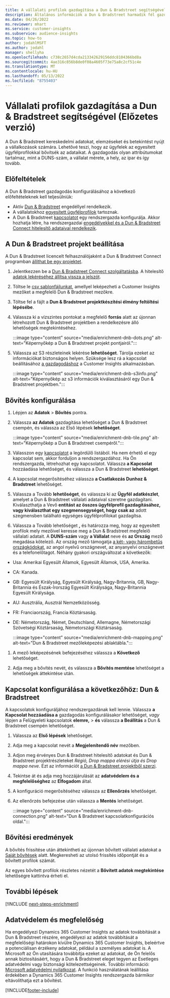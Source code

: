```yaml
---
title: A vállalati profilok gazdagítása a Dun & Bradstreet segítségével
description: Általános információk a Dun & Bradstreet harmadik fél gazdagodásáról.
ms.date: 04/26/2022
ms.reviewer: mhart
ms.service: customer-insights
ms.subservice: audience-insights
ms.topic: how-to
author: jodahlMSFT
ms.author: jodahl
manager: shellyha
ms.openlocfilehash: c738c2657d4cda213342629156ddc8104366bd8a
ms.sourcegitcommit: 4ae316c856b8de0f08a4605f73e75a8c2cf51c4e
ms.translationtype: MT
ms.contentlocale: hu-HU
ms.lasthandoff: 05/13/2022
ms.locfileid: "8755403"
---
```

# <a name="enrichment-of-company-profiles-with-dun--bradstreet-preview"></a>Vállalati profilok gazdagítása a Dun & Bradstreet segítségével (Előzetes verzió)

A Dun & Bradstreet kereskedelmi adatokat, elemzéseket és betekintést nyújt a vállalkozások számára. Lehetővé teszi, hogy az ügyfelek az egyesített ügyfélprofilokkal bővítsék az adataikat. A gazdagodás olyan attribútumokat tartalmaz, mint a DUNS-szám, a vállalat mérete, a hely, az ipar és így tovább.

## <a name="prerequisites"></a>Előfeltételek

A Dun & Bradstreet gazdagodás konfigurálásához a következő előfeltételeknek kell teljesülniük:

- Aktív [Dun & Bradstreet](https://www.dnb.com/marketing/media/give-your-data-a-boost.html?source=microsoft_audience_insights) engedéllyel rendelkezik.
- A vállalatokhoz [egyesített ügyfélprofilok](customer-profiles.md) tartoznak.
- A Dun & Bradstreet [kapcsolatot](connections.md) egy rendszergazda konfigurálja. Akkor hozhatja létre, ha rendszergazdai [engedélyekkel és a Dun & Bradstreet Connect hitelesítő adataival rendelkezik](permissions.md#admin).

## <a name="setting-up-your-dun--bradstreet-project"></a>A Dun & Bradstreet projekt beállítása

A Dun & Bradstreet licencelt felhasználójaként a Dun & Bradstreet Connect programban [állíthat be egy projektet](https://connect.dnb.com?lead_source=microsoft_audienceinsights).


1. Jelentkezzen be a [Dun & Bradstreet Connect szolgáltatásba](https://connect.dnb.com?lead_source=microsoft_audienceinsights). A hitelesítő [adatok lekéréséhez állítsa vissza a jelszót](https://sso.dnb.com/signin/forgot-password?lead_source=microsoft_audienceinsights).

1. Töltse le [csv sablonfájlunkat](https://c360devenrichment.blob.core.windows.net/mapping/DnBCIdatamapping.csv), amellyel leképezheti a Customer Insights mezőket a megfelelő Dun & Bradstreet mezőkre.

1. Töltse fel a fájlt a **Dun & Bradstreet projektkészítési élmény feltöltési lépésébe**.

1. Válassza ki a vízszintes pontokat a megfelelő **forrás** alatt az újonnan létrehozott Dun & Bradstreet projektben a rendelkezésre álló lehetőségek megtekintéséhez.

   :::image type="content" source="media/enrichment-dnb-dots.png" alt-text="Képernyőkép a Dun & Bradstreet projekt pontjairól.":::

1. Válassza az S3 részleteinek lekérése **lehetőséget**. Tárolja ezeket az információkat biztonságos helyen. Szüksége lesz rá a kapcsolat beállításához [a gazdagodáshoz](#configure-a-connection-for-dun--bradstreet) a Customer Insights alkalmazásban.

   :::image type="content" source="media/enrichment-dnb-s3info.png" alt-text="Képernyőkép az s3 információk kiválasztásáról egy Dun & Bradstreet projektben.":::

## <a name="configure-the-enrichment"></a>Bővítés konfigurálása

1. Lépjen az **Adatok** > **Bővítés** pontra.

1. Válassza **az Adatok** gazdagítása lehetőséget a Dun & Bradstreet csempén, és válassza az Első lépések **lehetőséget**.

   :::image type="content" source="media/enrichment-dnb-tile.png" alt-text="Képernyőkép a Dun & Bradstreet csempéről.":::

1. Válasszon egy [kapcsolatot](connections.md) a legördülő listából. Ha nem érhető el egy kapcsolat sem, akkor forduljon a rendszergazdához. Ha Ön rendszergazda, létrehozhat egy kapcsolatot. Válassza **a Kapcsolat** hozzáadása lehetőséget, és válassza a Dun & Bradstreet **lehetőséget**.

1. A kapcsolat megerősítéséhez válassza **a Csatlakozás Dunhoz & Bradstreet** lehetőséget.

1. Válassza a Tovább **lehetőséget**, és válassza ki az **Ügyfél adatkészlet**, amelyet a Dun & Bradstreet vállalati adataival szeretne gazdagítani. Kiválaszthatja a Vevő **entitást az összes ügyfélprofil gazdagításához, vagy kiválaszthat egy szegmensegységet, hogy csak az** adott szegmensben található egységes ügyfélprofilokat gazdagítsa.

1. Válassza a Tovább lehetőséget **,** és határozza meg, hogy az egyesített profilok mely mezőivel keresse meg a Dun & Bradstreet megfelelő vállalati adatait. A **DUNS-szám** vagy **a Vállalat** neve és **az Ország** mező megadása kötelező. Az ország mező támogatja [a két- vagy hárombetűs országkódokat](https://www.iso.org/iso-3166-country-codes.html), az angol nyelvű országnevet, az anyanyelvi országnevet és a telefonelőtagot. Néhány gyakori országváltozat a következők:

- Usa: Amerikai Egyesült Államok, Egyesült Államok, USA, Amerika.
- CA: Kanada.
- GB: Egyesült Királyság, Egyesült Királyság, Nagy-Britannia, GB, Nagy-Britannia és Észak-Írország Egyesült Királysága, Nagy-Britannia Egyesült Királysága.
- AU: Ausztrália, Ausztrál Nemzetközösség.
- FR: Franciaország, Francia Köztársaság.
- DE: Németország, Német, Deutschland, Allemagne, Németországi Szövetségi Köztársaság, Németországi Köztársaság.

   :::image type="content" source="media/enrichment-dnb-mapping.png" alt-text="Dun & Bradstreet mezőleképezési ablaktábla.":::

1. A mező leképezésének befejezéséhez válassza a **Következő** lehetőséget.

1. Adja meg a bővítés nevét, és válassza a **Bővítés memtése** lehetőséget a lehetőségek áttekintése után.

## <a name="configure-a-connection-for-dun--bradstreet"></a>Kapcsolat konfigurálása a következőhöz: Dun & Bradstreet

A kapcsolatok konfiguráljához rendszergazdának kell lennie. Válassza **a Kapcsolat hozzáadása a** gazdagodás konfigurálásakor lehetőséget, *vagy* lépjen a Felügyeleti kapcsolatok **elemre,** > **és** válassza **a Beállítás** a Dun & Bradstreet csempén lehetőséget.

1. Válassza az **Első lépések** lehetőséget.

1. Adja meg a kapcsolat nevét a **Megjelenítendő név** mezőben.

1. Adjon meg érvényes Dun & Bradstreet hitelesítő adatokat és Dun & Bradstreet projektrészleteket *Régió, Drop mappa elérési útja és Drop mappa neve*. Ezt az információt [a Dun & Bradstreet projektből szerzi](#setting-up-your-dun--bradstreet-project).

1. Tekintse át és adja meg hozzájárulását az **adatvédelem és a megfelelőséghez** az **Elfogadom** által.

1. A konfiguráció megerősítéséhez válassza az **Ellenőrzés** lehetőséget.

1. Az ellenőrzés befejezése után válassza a **Mentés** lehetőséget.

   :::image type="content" source="media/enrichment-dnb-connection.png" alt-text="Dun & Bradstreet kapcsolatkonfigurációs oldal.":::

## <a name="enrichment-results"></a>Bővítési eredmények

A bővítés frissítése után áttekintheti az újonnan bővített vállalati adatokat a [Saját bővítések](enrichment-hub.md) alatt. Megkeresheti az utolsó frissítés időpontját és a bővített profilok számát.

Az egyes bővített profilok részletes nézetét a **Bővített adatok megtekintése** lehetőségre kattintva érheti el.

## <a name="next-steps"></a>További lépések

[!INCLUDE [next-steps-enrichment](includes/next-steps-enrichment.md)]

## <a name="data-privacy-and-compliance"></a>Adatvédelem és megfelelőség

Ha engedélyezi Dynamics 365 Customer Insights az adatok továbbítását a Dun & Bradstreet részére, engedélyezi az adatok továbbítását a megfelelőségi határokon kívülre Dynamics 365 Customer Insights, beleértve a potenciálisan érzékeny adatokat, például a személyes adatokat is. A Microsoft az Ön utasítására továbbítja ezeket az adatokat, de Ön felelős annak biztosításáért, hogy a Dun & Bradstreet eleget tegyen az Esetleges adatvédelmi vagy biztonsági kötelezettségeinek. További információ: [Microsoft adatvédelmi nyilatkozat](https://go.microsoft.com/fwlink/?linkid=396732).
A funkció használatának leállítása érdekében a Dynamics 365 Customer Insights rendszergazda bármikor eltávolíthatja ezt a bővítést.

[!INCLUDE[footer-include](includes/footer-banner.md)]
